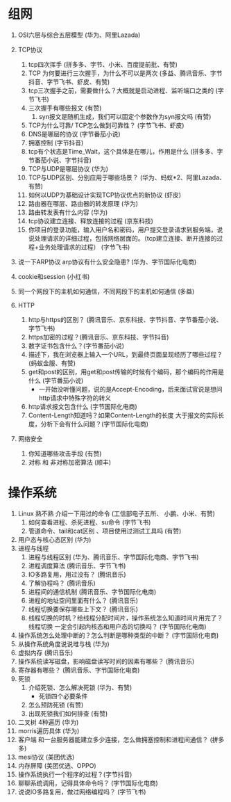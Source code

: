 # 组网
1. OSI六层与综合五层模型 (华为、阿里Lazada)
2. TCP协议
   1. tcp四次挥手 (拼多多、字节、小米、百度提前批、有赞)
   2. TCP 为何要进行三次握手，为什么不可以是两次 (多益、腾讯音乐、字节抖音、字节飞书、虾皮、有赞)
   3. tcp三次握手之前，需要做什么？大概就是启动进程、监听端口之类的 (字节飞书)
   4. 三次握手有哪些报文 (有赞)
      1. syn报文是随机生成，我们可以固定个参数作为syn报文吗 (有赞)
   5. TCP为什么可靠/ TCP怎么做到可靠性？ (字节飞书、虾皮)
   6. DNS是哪层的协议 (字节番茄小说)
   7. 拥塞控制 (字节抖音)
   8. tcp有个状态是Time_Wait，这个具体是在哪儿，作用是什么 (拼多多、字节番茄小说、字节抖音)
   9. TCP与UDP是哪层协议 (华为)
   10. TCP与UDP区别、分别应用于哪些场景？ (华为、蚂蚁*2、阿里Lazada、有赞)
   11. 如何以UDP为基础设计实现TCP协议优点的新协议 (虾皮)
   12. 路由器在哪层、路由器的转发原理 (华为)
   13. 路由转发表有什么内容 (华为)
   14. tcp协议建立连接、释放连接的过程 (京东科技)
   15. 你项目的登录功能，输入用户名和密码，用户提交登录请求到服务端，说说处理请求的详细过程，包括网络层面的。（tcp建立连接、断开连接的过程+业务处理请求的过程） (字节飞书)
3. 说一下ARP协议 arp协议有什么安全隐患? (华为、字节国际化电商)

4. cookie和session (小红书)
6. 同一个网段下的主机如何通信，不同网段下的主机如何通信 (多益)
7. HTTP
   1. http与https的区别？ (腾讯音乐、京东科技、字节抖音、字节番茄小说、字节飞书)
   2. https加密的过程？(腾讯音乐、京东科技、字节抖音)
   3. 数字证书包含什么？(字节番茄小说)
   4. 描述下，我在浏览器上输入一个URL，到最终页面呈现经历了哪些过程？ (蚂蚁金服、有赞)
   5. get和post的区别，用get和post传输的时候有个编码，那个编码的作用是什么 (字节番茄小说)
      - 一开始没听懂问题，说的是Accept-Encoding，后来面试官说是想问http请求中特殊字符的转义
   6. http请求报文包含什么 (字节国际化电商)
   7. Content-Length知道吗？如果Content-Length的长度 大于报文的实际长度，分析下会有什么问题？(字节国际化电商)
8. 网络安全
   1. 你知道哪些攻击手段 (有赞)
   2. 对称 和 非对称加密算法 (顺丰)


# 操作系统
1. Linux 熟不熟 介绍一下用过的命令 (工信部电子五所、 小鹏、小米、有赞)
   1. 如何查看进程、杀死进程、su命令 (字节飞书)
   2. 管道命令、tail和cat区别 、项目使用过测试工具吗 (有赞)
2. 用户态与核心态区别 (华为)
3. 进程与线程
   1. 进程与线程区别 (华为、腾讯音乐、字节国际化电商、字节飞书)
   2. 进程调度算法 (腾讯音乐、字节飞书)
   3. IO多路复用，用过没有？ (腾讯音乐)
   4. 了解协程吗？ (腾讯音乐)
   5. 进程间的通信机制 (腾讯音乐、字节国际化电商)
   6. 进程的地址空间里面有什么？ (腾讯音乐)
   7. 线程切换要保存哪些上下文？ (腾讯音乐)
   8. 线程切换的时机？给线程分配时间片，操作系统怎么知道时间片用完了？线程切换 一定会引起内核态和用户态的切换吗？ (字节国际化电商)
4. 操作系统怎么处理中断的？怎么判断是哪种类型的中断？ (字节国际化电商)
5. 从操作系统角度说说堆与栈 (华为)
6. 虚拟内存  (腾讯音乐)
7. 操作系统读写磁盘，影响磁盘读写时间的因素有哪些？ (腾讯音乐)
8. 寄存器有哪些？ (腾讯音乐、字节国际化电商)
9. 死锁
   1. 介绍死锁、怎么解决死锁 (华为、有赞)
      - 死锁四个必要条件
   2. 怎么预防死锁 (有赞)
   3. 出现死锁我们如何排查 (有赞)
10. 二叉树 4种遍历 (华为)
11. morris遍历具体 (华为)
12. 客户端 和一台服务器能建立多少连接，怎么做拥塞控制和进程间通信？ (拼多多)
13. mesi协议 (美团优选)
14. 内存屏障 (美团优选、OPPO)
15. 操作系统执行一个程序的过程？(字节抖音)
16. 聊聊系统调用，记得具体命令吗？ (字节国际化电商)
17. 说说IO多路复用，做过网络编程吗？ (字节飞书)

